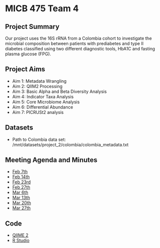 # MICB 475 Team 4

## Project Summary
Our project uses the 16S rRNA from a Colombia cohort to investigate the microbial composition between patients with prediabetes and type II diabetes classified using two different diagnostic tools, HbA1C and fasting plasma glucose (FPG). 

## Project Aims
- Aim 1: Metadata Wrangling
- Aim 2: QIIM2 Processing
- Aim 3: Basic Alpha and Beta Diversity Analysis
- Aim 4: Indicator Taxa Analysis
- Aim 5: Core Microbiome Analysis
- Aim 6: Differential Abundance
- Aim 7: PICRUSt2 analysis


## Datasets
- Path to Colombia data set: /mnt/datasets/project_2/colombia/colombia_metadata.txt

## Meeting Agenda and Minutes
- [Feb 7th](https://github.com/loujainbilal/MICB475_Team4/blob/5738125aa837f25155416c20ab6eed6bb2347edd/Meeting_Minutes/Feb_7.md)
- [Feb 14th](https://github.com/loujainbilal/MICB475_Team4/blob/caeff040656feac3b29e7bfd28cd4144130e6f94/Meeting_Minutes/Feb_14.md)
- [Feb 23rd](https://github.com/loujainbilal/MICB475_Team4/blob/4bebf68122dc4885eb8cdadc3f05544380da67e1/Meeting_Minutes/Feb_23.md)
- [Feb 27th](https://github.com/loujainbilal/MICB475_Team4/blob/5f15199f66842ede27104596d2d887f2ac3dd65d/Meeting_Minutes/Feb_27.md)
- [Mar 6th](https://github.com/loujainbilal/MICB475_Team4/blob/64ae9f1418796d0bff030db9559dde51c5cd52c0/Meeting_Minutes/Mar_6.md)
- [Mar 13th](https://github.com/loujainbilal/MICB475_Team4/blob/e5d6bb1a0d73c29432d0682bd182cd2e74543f84/Meeting_Minutes/Mar_13.md)
- [Mar 20th](https://github.com/loujainbilal/MICB475_Team4/blob/1e8b350ac4d7635562e87fbda39c0bd5b715ee1d/Meeting_Minutes/Mar_20.md)
- [Mar 27th](https://github.com/loujainbilal/MICB475_Team4/blob/a60c5ea3563ce4059e09a01cc34639e5c3b4a433/Meeting_Minutes/Mar_27.md)
  



## Code
- [QIIME 2](https://github.com/loujainbilal/MICB475_Team4/tree/11620a032e2ca20df46ad366ef786863d2468928/QIIME2)
- [R Studio](https://github.com/loujainbilal/MICB475_Team4/tree/97e228c1e32665465145cd808b859679190f3e47/R_Studio)

